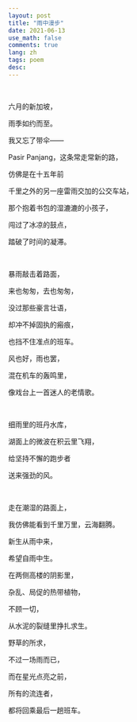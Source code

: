 ```yaml
---
layout: post
title: "雨中漫步"
date: 2021-06-13
use_math: false
comments: true
lang: zh
tags: poem
desc: 
---
```


<br>

六月的新加坡，

雨季如约而至。

我又忘了带伞——

Pasir Panjang，这条常走常新的路，

仿佛是在十五年前

千里之外的另一座雷雨交加的公交车站，

那个抱着书包的湿漉漉的小孩子，

闯过了冰凉的鼓点，

踏破了时间的凝滞。

<br>

暴雨敲击着路面，

来也匆匆，去也匆匆，

没过那些豪言壮语，

却冲不掉固执的瘢痕，

也挡不住准点的班车。

风也好，雨也罢，

混在机车的轰鸣里，

像戏台上一首迷人的老情歌。

<br>

细雨里的班丹水库，

湖面上的微波在积云里飞翔，

给坚持不懈的跑步者

送来强劲的风。

<br>

走在潮湿的路面上，

我仿佛能看到千里万里，云海翻腾。

新生从雨中来，

希望自雨中生。

在两侧高楼的阴影里，

杂乱、局促的热带植物，

不顾一切，

从水泥的裂缝里挣扎求生。

野草的所求，

不过一场雨而已，

而在星光点亮之前，

所有的流连者，

都将回乘最后一趟班车。

<br>



